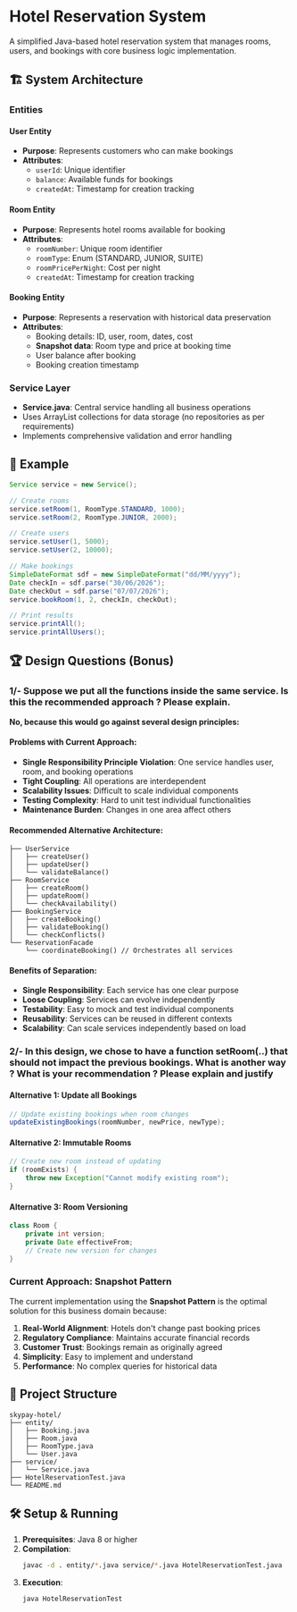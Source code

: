 # Hotel Reservation System

A simplified Java-based hotel reservation system that manages rooms, users, and bookings with core business logic implementation.

## 🏗️ System Architecture

### Entities

#### User Entity
- **Purpose**: Represents customers who can make bookings
- **Attributes**: 
  - `userId`: Unique identifier
  - `balance`: Available funds for bookings
  - `createdAt`: Timestamp for creation tracking

#### Room Entity
- **Purpose**: Represents hotel rooms available for booking
- **Attributes**:
  - `roomNumber`: Unique room identifier
  - `roomType`: Enum (STANDARD, JUNIOR, SUITE)
  - `roomPricePerNight`: Cost per night
  - `createdAt`: Timestamp for creation tracking

#### Booking Entity
- **Purpose**: Represents a reservation with historical data preservation
- **Attributes**:
  - Booking details: ID, user, room, dates, cost
  - **Snapshot data**: Room type and price at booking time
  - User balance after booking
  - Booking creation timestamp

### Service Layer
- **Service.java**: Central service handling all business operations
- Uses ArrayList collections for data storage (no repositories as per requirements)
- Implements comprehensive validation and error handling

## 🚀 Example

```java
Service service = new Service();

// Create rooms
service.setRoom(1, RoomType.STANDARD, 1000);
service.setRoom(2, RoomType.JUNIOR, 2000);

// Create users
service.setUser(1, 5000);
service.setUser(2, 10000);

// Make bookings
SimpleDateFormat sdf = new SimpleDateFormat("dd/MM/yyyy");
Date checkIn = sdf.parse("30/06/2026");
Date checkOut = sdf.parse("07/07/2026");
service.bookRoom(1, 2, checkIn, checkOut);

// Print results
service.printAll();
service.printAllUsers();
```

## 🏆 Design Questions (Bonus)

### 1/- Suppose we put all the functions inside the same service. Is this the recommended approach ? Please explain.

**No, because this would go against several design principles:**

#### Problems with Current Approach:
- **Single Responsibility Principle Violation**: One service handles user, room, and booking operations
- **Tight Coupling**: All operations are interdependent
- **Scalability Issues**: Difficult to scale individual components
- **Testing Complexity**: Hard to unit test individual functionalities
- **Maintenance Burden**: Changes in one area affect others

#### Recommended Alternative Architecture:

```
├── UserService
│   ├── createUser()
│   ├── updateUser()
│   └── validateBalance()
├── RoomService
│   ├── createRoom()
│   ├── updateRoom()
│   └── checkAvailability()
├── BookingService
│   ├── createBooking()
│   ├── validateBooking()
│   └── checkConflicts()
└── ReservationFacade
    └── coordinateBooking() // Orchestrates all services
```

#### Benefits of Separation:
- **Single Responsibility**: Each service has one clear purpose
- **Loose Coupling**: Services can evolve independently
- **Testability**: Easy to mock and test individual components
- **Reusability**: Services can be reused in different contexts
- **Scalability**: Can scale services independently based on load

### 2/- In this design, we chose to have a function setRoom(..) that should not impact the previous bookings. What is another way ? What is your recommendation ? Please explain and justify

#### Alternative 1: Update all Bookings
```java
// Update existing bookings when room changes
updateExistingBookings(roomNumber, newPrice, newType);
```


#### Alternative 2: Immutable Rooms
```java
// Create new room instead of updating
if (roomExists) {
    throw new Exception("Cannot modify existing room");
}
```


#### Alternative 3: Room Versioning
```java
class Room {
    private int version;
    private Date effectiveFrom;
    // Create new version for changes
}
```

### Current Approach: Snapshot Pattern

The current implementation using the **Snapshot Pattern** is the optimal solution for this business domain because:

1. **Real-World Alignment**: Hotels don't change past booking prices
2. **Regulatory Compliance**: Maintains accurate financial records
3. **Customer Trust**: Bookings remain as originally agreed
4. **Simplicity**: Easy to implement and understand
5. **Performance**: No complex queries for historical data

## 📁 Project Structure

```
skypay-hotel/
├── entity/
│   ├── Booking.java
│   ├── Room.java
│   ├── RoomType.java
│   └── User.java
├── service/
│   └── Service.java
├── HotelReservationTest.java
└── README.md
```

## 🛠️ Setup & Running

1. **Prerequisites**: Java 8 or higher
2. **Compilation**: 
   ```bash
   javac -d . entity/*.java service/*.java HotelReservationTest.java
   ```
3. **Execution**:
   ```bash
   java HotelReservationTest
   ```
